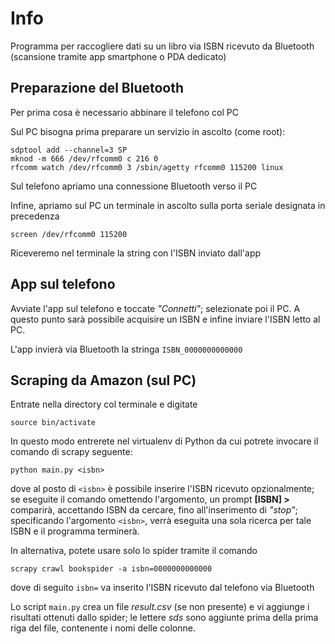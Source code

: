 # Info

Programma per raccogliere dati su un libro via ISBN ricevuto da Bluetooth (scansione tramite app smartphone o PDA dedicato)

## Preparazione del Bluetooth

Per prima cosa è necessario abbinare il telefono col PC

Sul PC bisogna prima preparare un servizio in ascolto (come root):

    sdptool add --channel=3 SP
    mknod -m 666 /dev/rfcomm0 c 216 0
    rfcomm watch /dev/rfcomm0 3 /sbin/agetty rfcomm0 115200 linux

Sul telefono apriamo una connessione Bluetooth verso il PC

Infine, apriamo sul PC un terminale in ascolto sulla porta seriale designata in precedenza

    screen /dev/rfcomm0 115200

Riceveremo nel terminale la string con l'ISBN inviato dall'app
    
## App sul telefono

Avviate l'app sul telefono e toccate *"Connetti"*; selezionate poi il PC. A questo punto sarà possibile acquisire un ISBN e infine inviare l'ISBN letto al PC.

L'app invierà via Bluetooth la stringa `ISBN_0000000000000` 

## Scraping da Amazon (sul PC)

Entrate nella directory col terminale e digitate

    source bin/activate

In questo modo entrerete nel virtualenv di Python da cui potrete invocare il comando di scrapy seguente:

    python main.py <isbn>

dove al posto di `<isbn>` è possibile inserire l'ISBN ricevuto opzionalmente; se eseguite il comando omettendo l'argomento, un prompt **[ISBN] >** comparirà, accettando ISBN da cercare, fino all'inserimento di *"stop"*; specificando l'argomento `<isbn>`, verrà eseguita una sola ricerca per tale ISBN e il programma terminerà.

In alternativa, potete usare solo lo spider tramite il comando

    scrapy crawl bookspider -a isbn=0000000000000

dove di seguito `isbn=` va inserito l'ISBN ricevuto dal telefono via Bluetooth

Lo script `main.py` crea un file *result.csv* (se non presente) e vi aggiunge i risultati ottenuti dallo spider; le lettere *sds* sono aggiunte prima della prima riga del file, contenente i nomi delle colonne.
